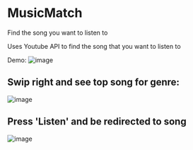 # MusicMatch
Find the song you want to listen to

Uses Youtube  API to find the song that you want to listen to

Demo:
![image](https://user-images.githubusercontent.com/32422763/111095444-b21f0580-84fa-11eb-9f67-a9a25264428b.png)

## Swip right and see top song for genre:
![image](https://user-images.githubusercontent.com/32422763/111095493-ccf17a00-84fa-11eb-9c37-7f4a076328e1.png)

## Press 'Listen' and be redirected to song

![image](https://user-images.githubusercontent.com/32422763/111095593-02966300-84fb-11eb-990a-25ed7cb96cee.png)
